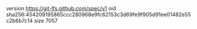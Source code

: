 version https://git-lfs.github.com/spec/v1
oid sha256:454209195865ccc280968e9fc62153c3d69fe9f905d91ee01482e55c2b6b7c14
size 7057
